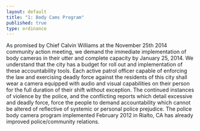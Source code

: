 ```yaml
---
layout: default
title: "1: Body Cams Program"
published: true
type: ordinance
---
```


As promised by Chief Calvin Williams at the November 25th 2014 community action meeting, we demand the immediate implementation of body cameras in their utter and complete capacity by January 25, 2014. We understand that the city has a budget for roll out and implementation of these accountability tools. Each active patrol officer capable of enforcing the law and exercising deadly force against the residents of this city shall wear a camera equipped with audio and visual capabilities on their person for the full duration of their shift without exception. The continued instances of violence by the police, and the conflicting reports which detail excessive and deadly force, force the people to demand accountability which cannot be altered of reflective of systemic or personal police prejudice. The police body camera program implemented February 2012 in Rialto, CA has already improved police/community relations.
